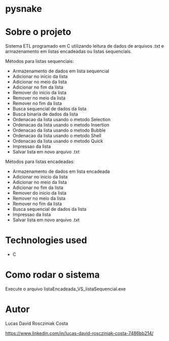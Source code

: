 # pysnake

# Sobre o projeto

Sistema ETL programado em C
utilizando leitura de dados de arquivos .txt
e armazenamento em listas encadeadas ou listas
sequenciais.

Métodos para listas sequenciais:

- Armazenamento de dados em lista sequencial
- Adicionar no inicio da lista
- Adicionar no meio da lista
- Adicionar no fim da lista
- Remover do inicio da lista
- Remover no meio da lista
- Remover no fim da lista
- Busca sequencial de dados da lista
- Busca binaria de dados da lista
- Ordenacao da lista usando o metodo Selection
- Ordenacao da lista usando o metodo Insertion
- Ordenacao da lista usando o metodo Bubble
- Ordenacao da lista usando o metodo Shell
- Ordenacao da lista usando o metodo Quick
- Impressao da lista
- Salvar lista em novo arquivo .txt

Métodos para listas encadeadas:

- Armazenamento de dados em lista encadeada
- Adicionar no inicio da lista
- Adicionar no meio da lista
- Adicionar no fim da lista
- Remover do inicio da lista
- Remover no meio da lista
- Remover no fim da lista
- Busca sequencial de dados da lista
- Impressao da lista
- Salvar lista em novo arquivo .txt

# Technologies used

- C

# Como rodar o sistema

Execute o arquivo listaEncadeada_VS_listaSequencial.exe

# Autor

Lucas David Roscziniak Costa

https://www.linkedin.com/in/lucas-david-roscziniak-costa-7486bb214/
